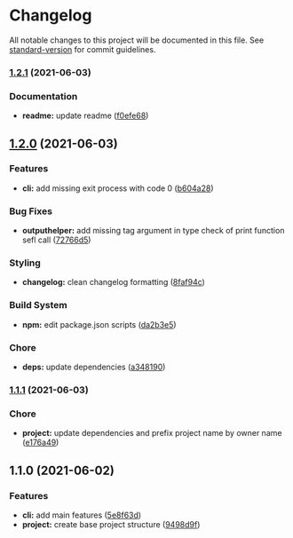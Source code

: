 # Changelog

All notable changes to this project will be documented in this file. See [standard-version](https://github.com/conventional-changelog/standard-version) for commit guidelines.

### [1.2.1](https://github.com/FlorentinTh/pkg-ver/compare/v1.2.0...v1.2.1) (2021-06-03)


### Documentation

* **readme:** update readme ([f0efe68](https://github.com/FlorentinTh/pkg-ver/commit/f0efe68ac408d9fdeebe03b0c1345613900d9aa1))

## [1.2.0](https://github.com/FlorentinTh/pkg-ver/compare/v1.1.1...v1.2.0) (2021-06-03)


### Features

* **cli:** add missing exit process with code 0 ([b604a28](https://github.com/FlorentinTh/pkg-ver/commit/b604a28d5e8a256950848fdf25c04a18329be6df))


### Bug Fixes

* **outputhelper:** add missing tag argument in type check of print function sefl call ([72766d5](https://github.com/FlorentinTh/pkg-ver/commit/72766d5d7eefe1bd7f58dbae9d24933902091ab5))


### Styling

* **changelog:** clean changelog formatting ([8faf94c](https://github.com/FlorentinTh/pkg-ver/commit/8faf94cf0a175f6df6c23614b3043fd45e2425db))


### Build System

* **npm:** edit package.json scripts ([da2b3e5](https://github.com/FlorentinTh/pkg-ver/commit/da2b3e5ebd7d35878d554af2880fb2335825fd1c))


### Chore

* **deps:** update dependencies ([a348190](https://github.com/FlorentinTh/pkg-ver/commit/a348190d3aa97530e842cc5e435cbc57a5268b98))

### [1.1.1](https://github.com/FlorentinTh/pkg-ver/compare/v1.1.0...v1.1.1) (2021-06-03)


### Chore

* **project:** update dependencies and prefix project name by owner name ([e176a49](https://github.com/FlorentinTh/pkg-ver/commit/e176a499405ee9b1925027ac1e5a0218707e4c0a))

## 1.1.0 (2021-06-02)


### Features

* **cli:** add main features ([5e8f63d](https://github.com/FlorentinTh/pkg-ver/commit/5e8f63dce2a039dbb7a6e977769319c6b46d84b4))
* **project:** create base project structure ([9498d9f](https://github.com/FlorentinTh/pkg-ver/commit/9498d9fe35823c5274f73da6dd6d72c83e250659))
